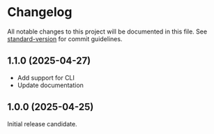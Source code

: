 # Changelog

All notable changes to this project will be documented in this file.
See [standard-version](https://github.com/conventional-changelog/standard-version)
for commit guidelines.

## 1.1.0 (2025-04-27)

- Add support for CLI
- Update documentation

## 1.0.0 (2025-04-25)

Initial release candidate.
